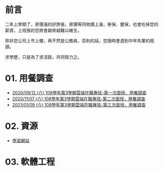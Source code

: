 # 前言

二年上學期了，房價漲的好誇張，房價等同物價上漲，勞保、健保，也會吃掉您的薪資，上班族的您將會越來越難以維生。

除非您公司上市上櫃，再不然是公務員，否則的話，您隨時會遇到中年失業的瓶頸。

求學歷，只是為了求活路，共同努力之。

# 01. 用餐調查

- [2020/09/12 (六) 108學年第3學期雲端在職專班-第一次面授，用餐調查](http://123.57.20.183/serp/yu/stuEvent/s/eat_list.asp?eventid=8)
- [2020/11/07 (六) 108學年第3學期雲端在職專班-第二次面授，用餐調查](http://123.57.20.183/serp/yu/stuEvent/s/eat_list.asp?eventid=9)
- [2021/01/09 (六) 108學年第3學期雲端在職專班-第三次面授，用餐調查](http://123.57.20.183/serp/yu/stuEvent/s/eat_list.asp?eventid=10)

# 02. 資源

- [學習網站](link.md)


# 03. 軟體工程

